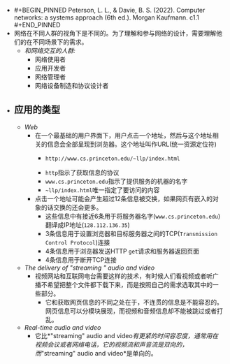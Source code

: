 - #+BEGIN_PINNED
  Peterson, L. L., & Davie, B. S. (2022). Computer networks: a systems approach (6th ed.). Morgan Kaufmann. c1.1
  #+END_PINNED
- 网络在不同人群的视角下是不同的。为了理解和参与网络的设计，需要理解他们的在不同场景下的需求。
	- *和网络交互的人群:*
		- 网络使用者
		- 应用开发者
		- 网络管理者
		- 网络设备制造和协议设计者
- ## 应用的类型
	- *Web*
		- 在一个最基础的用户界面下，用户点击一个地址，然后与这个地址相关的信息会全部呈现到浏览器。这个地址叫作URL(统一资源定位符)
			- ```text
			  http://www.cs.princeton.edu/~llp/index.html
			  ```
			- `http`指示了获取信息的协议
			- `www.cs.princeton.edu`指示了提供服务的机器的名字
			- `~llp/index.html`唯一指定了要访问的内容
		- 点击一个地址可能会产生超过12条信息被交换，如果网页有嵌入的对象的话交换的还会更多。
			- 这些信息中有接近6条用于将服务器名字(`www.cs.princeton.edu`)翻译成IP地址(`128.112.136.35`)
			- 3条信息用于设置浏览器和目标服务器之间的TCP(`Transmission Control Protocol`)连接
			- 4条信息用于浏览器发送HTTP `get`请求和服务器返回页面
			- 4条信息用于断开TCP连接
	- *The delivery of "streaming " audio and video*
		- 视频网站和互联网电台需要这样的技术，有时候人们看视频或者听广播不希望把整个文件都下载下来，而是按照自己的需求选取其中的一些部分。
			- 它和获取网页信息的不同之处在于，不连贯的信息是不能容忍的。网页信息可以分模块展现，而视频和音频信息却不能被跳过或者打乱。
	- *Real-time audio and video*
		- 它比*"streaming" audio and video*有更紧的时间容忍度，通常用在视频会议或者网络电话，它的视频流和声音流是双向的，而*"streaming" audio and video*是单向的。